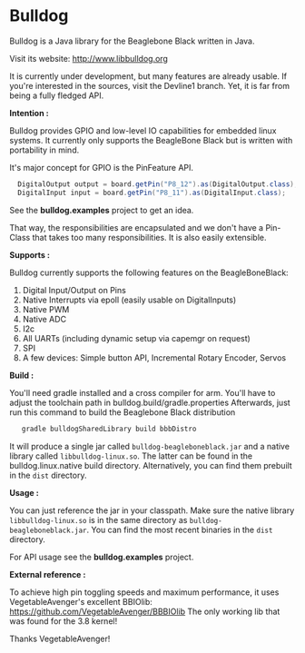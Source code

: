 Bulldog
=======

Bulldog is a Java library for the Beaglebone Black written in Java.

Visit its website: http://www.libbulldog.org

It is currently under development, but many features are already usable. If you're interested in the sources, visit the Devline1 branch. Yet, it is far from being a fully fledged API.

**Intention :**

Bulldog provides GPIO and low-level IO capabilities for embedded linux systems. It currently only supports the BeagleBone Black but is written with portability in mind.

  It's major concept for GPIO is the PinFeature API.
```java
  DigitalOutput output = board.getPin("P8_12").as(DigitalOutput.class);
  DigitalInput input = board.getPin("P8_11").as(DigitalInput.class);
```

See the __bulldog.examples__ project to get an idea.

That way, the responsibilities are encapsulated and we don't have a Pin-Class that takes too many responsibilities. It is also easily extensible.

**Supports :**

Bulldog currently supports the following features on the BeagleBoneBlack:
 1. Digital Input/Output on Pins
 2. Native Interrupts via epoll (easily usable on DigitalInputs)
 3. Native PWM
 4. Native ADC
 5. I2c
 6. All UARTs (including dynamic setup via capemgr on request)
 7. SPI
 8. A few devices: Simple button API, Incremental Rotary Encoder, Servos

**Build :**

You'll need gradle installed and a cross compiler for arm. You'll have to adjust the toolchain path in bulldog.build/gradle.properties
Afterwards, just run this command to build the Beaglebone Black distribution 
```java
   gradle bulldogSharedLibrary build bbbDistro
```
It will produce a single jar called ```bulldog-beagleboneblack.jar``` and a native library called ```libbulldog-linux.so```. The latter can be found in the bulldog.linux.native build directory. Alternatively, you can find them prebuilt in the ```dist``` directory.
    
**Usage :**

You can just reference the jar in your classpath. Make sure the native library ```libbulldog-linux.so``` is in the same directory as ```bulldog-beagleboneblack.jar```. You can find the most recent binaries in the ```dist``` directory.

For API usage see the __bulldog.examples__ project.


**External reference :**

To achieve high pin toggling speeds and maximum performance, it uses VegetableAvenger's excellent BBIOlib: https://github.com/VegetableAvenger/BBBIOlib
The only working lib that was found for the 3.8 kernel!

Thanks VegetableAvenger!



